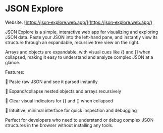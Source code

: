 # JSON Explore
Website: [https://json-explore.web.app/](https://json-explore.web.app/)

JSON Explore is a simple, interactive web app for visualizing and exploring JSON data. Paste your JSON into the left-hand pane, and instantly view its structure through an expandable, recursive tree view on the right.

Arrays and objects are expandable, with visual cues like {} and [] when collapsed, making it easy to understand and analyze complex JSON at a glance.

Features:

🧾 Paste raw JSON and see it parsed instantly

📂 Expand/collapse nested objects and arrays recursively

🔎 Clear visual indicators for {} and [] when collapsed

🧠 Intuitive, minimal interface for quick inspection and debugging

Perfect for developers who need to understand or debug complex JSON structures in the browser without installing any tools.
